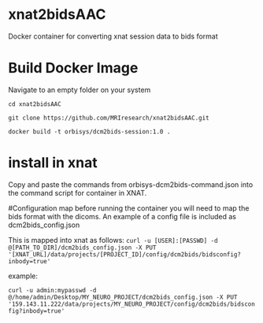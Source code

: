 # xnat2bidsAAC
Docker container for converting xnat session data to bids format

# Build Docker Image
Navigate to an empty folder on your system

`cd xnat2bidsAAC`

`git clone https://github.com/MRIresearch/xnat2bidsAAC.git`
 
`docker build -t orbisys/dcm2bids-session:1.0 .`

# install in xnat
Copy and paste the commands from orbisys-dcm2bids-command.json into the command script for container in XNAT.

#Configuration map
before running the container you will need to map the bids format with the dicoms. An example of a config file is included as dcm2bids_config.json


This is mapped into xnat as follows:
`curl -u [USER]:[PASSWD] -d @[PATH_TO_DIR]/dcm2bids_config.json -X PUT '[XNAT_URL]/data/projects/[PROJECT_ID]/config/dcm2bids/bidsconfig?inbody=true'`

example:

`curl -u admin:mypasswd -d @/home/admin/Desktop/MY_NEURO_PROJECT/dcm2bids_config.json -X PUT '159.143.11.222/data/projects/MY_NEURO_PROJECT/config/dcm2bids/bidsconfig?inbody=true'`


